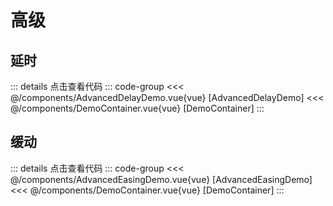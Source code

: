 <script setup>
import DemoContainer from "../../../components/DemoContainer.vue";
import AdvancedDelayDemo from "../../../components/AdvancedDelayDemo.vue";
import AdvancedEasingDemo from "../../../components/AdvancedEasingDemo.vue";
</script>

# 高级

## 延时

<DemoContainer><AdvancedDelayDemo /></DemoContainer>
::: details 点击查看代码
::: code-group
<<< @/components/AdvancedDelayDemo.vue{vue} [AdvancedDelayDemo]
<<< @/components/DemoContainer.vue{vue} [DemoContainer]
:::

## 缓动

<DemoContainer><AdvancedEasingDemo /></DemoContainer>
::: details 点击查看代码
::: code-group
<<< @/components/AdvancedEasingDemo.vue{vue} [AdvancedEasingDemo]
<<< @/components/DemoContainer.vue{vue} [DemoContainer]
:::
